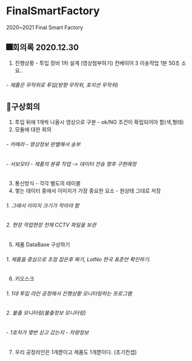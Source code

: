 # FinalSmartFactory
2020~2021 Final Smart Factory
## 🎆회의록 2020.12.30
1. 진행상황 - 투입 장비 1차 설계 (영상첨부하기) 컨베이어 3 이송작업 1분 50초 소요.. 
###### - 제품은 무작위로 투입(방향 무작위, 포지션 무작위)
## 🎃구상회의
1. 투입 뒤에 1개씩 나올시 영상으로 구분 - ok/NG 조건이 확립되어야 함(색,형태)
2. 모듈에 대한 회의
  ###### - 카메라 - 영상정보 판별해서 송부
  ###### - 서보모터 - 제품의 분류 작업 -> 데이터 전송 향후 구현예정
3. 통신방식 - 각각 별도의 테이블
4. 쌓는 데이터 중에서 이미지가 가장 중요한 요소 - 원상태 그대로 저장
  ###### 1. 그래서 이미지 크기가 작아야 함
  ###### 2. 현장 작업현장 전체 CCTV 파일을 보관
5. 제품 DataBase 구상하기
  ###### 1. 제품을 중심으로 초점 잡은후 짜기, LotNo 한국 표준안 확인하기.
6. 키오스크
  ###### 1. 1대 투입 라인 공정에서 진행상황 모니터링하는 프로그램
  ###### 2. 불출 모니터링(불출정보 모니터링)
  ######   - 1호차가 몇번 싣고 갔는지 - 차량정보
7. 우리 공정라인은 1개뿐이고 제품도 1개뿐이다. (초기컨셉)
